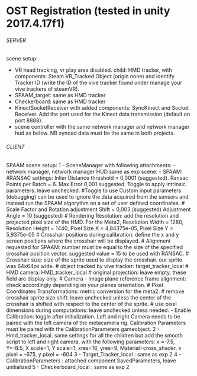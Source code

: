 # OST Registration (tested in unity 2017.4.17f1)
###### SERVER ############
scene setup:
- VR head tracking, vr play area disabled. child: HMD tracker, with components: Steam VR_Tracked Object (origin none) and identify Tracker ID (write the ID of the vive tracker found under manage your vive trackers of steamVR).
- SPAAM_target: same as HMD tracker
- Checkerboard: same as HMD tracker
- KinectSocketReceiver with added components: SyncKinect and Socket Receiver. Add the port used for the Kinect data transmission (default on port 8888).
- scene controller with the same network manager and network manager hud as below. NB synced data must be the same in both projects.
###### CLIENT ############
SPAAM scene setup:
1 - SceneManager with following attachments:
    - network manager, network manager HUD same as exp scene.
    - SPAAM: 
        #RANSAC settings: Inlier Distance threshold = 0,0001 (suggested). Ransac Points per Batch = 6. Max Error          0,001 suggested. Toggle to apply intrinsic parameters: leave unchecked. 
        #Toggle to use Custom input parameters (debugging) can be used to ignore the data acquired from the     sensors and instead run the SPAAM algorythm on a set of user defined coordinates. 
        # Scale Factor and Rotation adjustment Shift = 0,003 (suggested) Adjustment Angle = 10 (suggested)
        # Rendering Resolution: add the resolution and projected pixel size of the HMD. For the Meta2, Resolution Width = 1280, Resolution Height = 1440, Pixel Size X = 4,84375e-05, Pixel Size Y = 5,9375e-05
        # Crosshair positions during calibration: define the x and y screen positions where the crosshair will            be displayed.
        # Alignment requested for SPAAM: number must be equal to the size of the specified crosshair position vector. suggested value = 15 to be used with RANSAC.
        # Crosshair size: size of the sprite used to display the crosshair. our sprite was 64x64px wide.
        # object tracked by vive tracker: target_tracker_local
        # HMD camera: HMD_tracker_local
        # original projection: leave empty, these field are display only.
        # Camera - Image plane reference frame alignment: check accordingly depending on your planes orientation.
        # Pixel Coordinates Transformations: metric conversion for the meta2.
        # remove crosshair sprite size shift: leave unchecked unless the center of the crosshair is shifted with respect to the center of the sprite.
        # use pixel dimensions during computations: leave unchecked unless needed.
    - Enable Calibration: toggle after initialization. Left and right Camera needs to be paired with the left camera of the metacamera rig. Calibration Parameters must be paired with the CalibrationParameters gameobject.
2 - Hmd_tracker_local. same settings for all the children but add the smooth script to left and right camera, with the following parameters: x =-7.5, Y=-8.5, X scale=1, Y scale=1, xres=16, yres=9, Material=cross_shader, x pixel = -675, y pixel = -604
3 - Target_Tracker_local : same as exp 2
4 - CalibrationParameters : attached component SavedParameters, leave unitialized
5 - Checkerboard_local : same as exp 2
    


